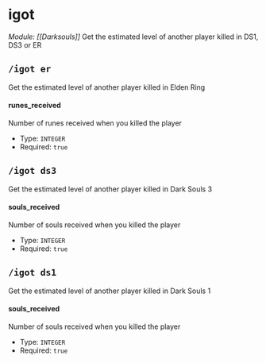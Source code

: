 # igot
*Module: [[Darksouls]]*
Get the estimated level of another player killed in DS1, DS3 or ER
## `/igot er`
Get the estimated level of another player killed in Elden Ring
#### runes_received
Number of runes received when you killed the player
- Type: `INTEGER`
- Required: `true`
## `/igot ds3`
Get the estimated level of another player killed in Dark Souls 3
#### souls_received
Number of souls received when you killed the player
- Type: `INTEGER`
- Required: `true`
## `/igot ds1`
Get the estimated level of another player killed in Dark Souls 1
#### souls_received
Number of souls received when you killed the player
- Type: `INTEGER`
- Required: `true`